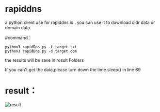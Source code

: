 # rapiddns
a python client use for  rapiddns.io . you can use it to download  cidr data or domain data

#command：
```
python3 rapidDns.py -f target.txt
python3 rapidDns.py -d target.com

```
the results will be save in result Folders

If you can't get the data,please turn down the time.sleep() in line 69

# result：

![result](https://user-images.githubusercontent.com/57324002/220522926-f3d12841-90c8-43a7-ac27-e94619ddf22b.png)
